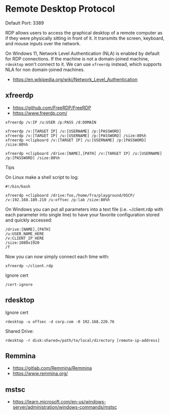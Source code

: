 # Remote Desktop Protocol

Default Port: 3389


RDP allows users to access the graphical desktop of a remote computer as if they were physically sitting in front of it. It transmits the screen, keyboard, and mouse inputs over the network.






On Windows 11, Network Level Authentication (NLA) is enabled by default for RDP connections.
If the machine is not a domain-joined machine, `rdesktop` won't connect to it.
We can use `xfreerdp` instead, which supports NLA for non domain-joined machines.

- <https://en.wikipedia.org/wiki/Network_Level_Authentication>





## xfreerdp

- <https://github.com/FreeRDP/FreeRDP>
- <https://www.freerdp.com/>


```
xfreerdp /v:IP /u:USER /p:PASS /d:DOMAIN

xfreerdp /v:[TARGET IP] /u:[USERNAME] /p:[PASSWORD]
xfreerdp /v:[TARGET IP] /u:[USERNAME] /p:[PASSWORD] /size:80%h
xfreerdp +clipboard /v:[TARGET IP] /u:[USERNAME] /p:[PASSWORD] /size:80%h

xfreerdp +clipboard /drive:[NAME],[PATH] /v:[TARGET IP] /u:[USERNAME] /p:[PASSWORD] /size:80%h
```




Tips

On Linux make a shell script to log:
```
#!/bin/bash

xfreerdp +clipboard /drive:foo,/home/fra/playground/OSCP/ /v:192.168.189.210 /u:offsec /p:lab /size:80%h

```




On Windows you can put all parameters into a text file (i.e. ~/client.rdp with each parameter into single line) to have your favorite configuration stored and quickly accessed:
```
/drive:[NAME],[PATH]
/u:USER_NAME_HERE
/v:CLIENT_IP_HERE
/size:1080x1920
/f
```

Now you can now simply connect each time with:
```
xfreerdp ~/client.rdp
```



Ignore cert
```
/cert-ignore
```















## rdesktop

Ignore cert
```
rdesktop -u offsec -d corp.com -0 192.168.220.76
```


Shared Drive:
```
rdesktop -r disk:shared=/path/to/local/directory [remote-ip-address]
```















## Remmina

- <https://gitlab.com/Remmina/Remmina>
- <https://www.remmina.org/>
















## mstsc

- <https://learn.microsoft.com/en-us/windows-server/administration/windows-commands/mstsc>



